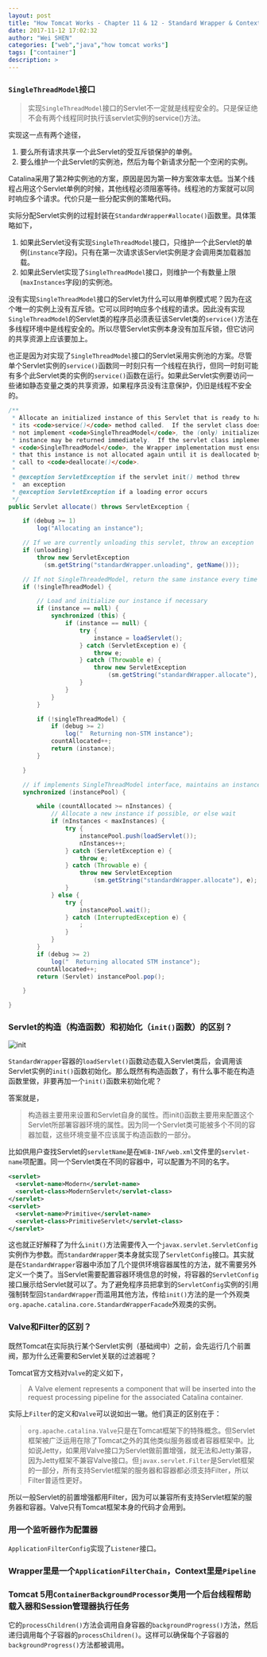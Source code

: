 ```yaml
---
layout: post
title: "How Tomcat Works - Chapter 11 & 12 - Standard Wrapper & Context"
date: 2017-11-12 17:02:32
author: "Wei SHEN"
categories: ["web","java","how tomcat works"]
tags: ["container"]
description: >
---
```


### `SingleThreadModel`接口
> 实现`SingleThreadModel`接口的Servlet不一定就是线程安全的。只是保证绝不会有两个线程同时执行该servlet实例的service()方法。

实现这一点有两个途径，
1. 要么所有请求共享一个此Servlet的受互斥锁保护的单例。
2. 要么维护一个此Servlet的实例池，然后为每个新请求分配一个空闲的实例。

Catalina采用了第2种实例池的方案，原因是因为第一种方案效率太低。当某个线程占用这个Servlet单例的时候，其他线程必须阻塞等待。线程池的方案就可以同时响应多个请求。代价只是一些分配实例的策略代码。

实际分配Servlet实例的过程封装在`StandardWrapper#allocate()`函数里。具体策略如下，
1. 如果此Servlet没有实现`SingleThreadModel`接口，只维护一个此Servlet的单例(`instance`字段)。只有在第一次请求该Servlet实例是才会调用类加载器加载。
2. 如果此Servlet实现了`SingleThreadModel`接口，则维护一个有数量上限(`maxInstances`字段)的实例池。

没有实现`SingleThreadModel`接口的Servlet为什么可以用单例模式呢？因为在这个唯一的实例上没有互斥锁。它可以同时响应多个线程的请求。因此没有实现`SingleThreadModel`的Servlet类的程序员必须表征该Servlet类的`service()`方法在多线程环境中是线程安全的。所以尽管Servlet实例本身没有加互斥锁，但它访问的共享资源上应该要加上。

也正是因为对实现了`SingleThreadModel`接口的Servlet采用实例池的方案。尽管单个Servlet实例的`service()`函数同一时刻只有一个线程在执行，但同一时刻可能有多个此Servlet类的实例的`service()`函数在运行。如果此Servlet实例要访问一些诸如静态变量之类的共享资源，如果程序员没有注意保护，仍旧是线程不安全的。

```java
/**
 * Allocate an initialized instance of this Servlet that is ready to have
 * its <code>service()</code> method called.  If the servlet class does
 * not implement <code>SingleThreadModel</code>, the (only) initialized
 * instance may be returned immediately.  If the servlet class implements
 * <code>SingleThreadModel</code>, the Wrapper implementation must ensure
 * that this instance is not allocated again until it is deallocated by a
 * call to <code>deallocate()</code>.
 *
 * @exception ServletException if the servlet init() method threw
 *  an exception
 * @exception ServletException if a loading error occurs
 */
public Servlet allocate() throws ServletException {

    if (debug >= 1)
        log("Allocating an instance");

    // If we are currently unloading this servlet, throw an exception
    if (unloading)
        throw new ServletException
          (sm.getString("standardWrapper.unloading", getName()));

    // If not SingleThreadedModel, return the same instance every time
    if (!singleThreadModel) {

        // Load and initialize our instance if necessary
        if (instance == null) {
            synchronized (this) {
                if (instance == null) {
                    try {
                        instance = loadServlet();
                    } catch (ServletException e) {
                        throw e;
                    } catch (Throwable e) {
                        throw new ServletException
                            (sm.getString("standardWrapper.allocate"), e);
                    }
                }
            }
        }

        if (!singleThreadModel) {
            if (debug >= 2)
                log("  Returning non-STM instance");
            countAllocated++;
            return (instance);
        }

    }

    // if implements SingleThreadModel interface, maintains an instancePool
    synchronized (instancePool) {

        while (countAllocated >= nInstances) {
            // Allocate a new instance if possible, or else wait
            if (nInstances < maxInstances) {
                try {
                    instancePool.push(loadServlet());
                    nInstances++;
                } catch (ServletException e) {
                    throw e;
                } catch (Throwable e) {
                    throw new ServletException
                        (sm.getString("standardWrapper.allocate"), e);
                }
            } else {
                try {
                    instancePool.wait();
                } catch (InterruptedException e) {
                    ;
                }
            }
        }
        if (debug >= 2)
            log("  Returning allocated STM instance");
        countAllocated++;
        return (Servlet) instancePool.pop();

    }

}
```

### Servlet的构造（构造函数）和初始化（`init()`函数）的区别？

![init](/images/how-tomcat-works-chapter-eleven-standardwrapper/init.png)

`StandardWrapper`容器的`loadServlet()`函数动态载入Servlet类后，会调用该Servlet实例的`init()`函数初始化。那么既然有构造函数了，有什么事不能在构造函数里做，非要再加一个`init()`函数来初始化呢？

答案就是，
> 构造器主要用来设置和Servlet自身的属性。而init()函数主要用来配置这个Servlet所部署容器环境的属性。因为同一个Servlet类可能被多个不同的容器加载，这些环境变量不应该属于构造函数的一部分。

比如供用户查找Servlet的`servletName`是在`WEB-INF/web.xml`文件里的`servlet-name`项配置。同一个Servlet类在不同的容器中，可以配置为不同的名字。
```xml
<servlet>
  <servlet-name>Modern</servlet-name>
  <servlet-class>ModernServlet</servlet-class>
</servlet>
<servlet>
  <servlet-name>Primitive</servlet-name>
  <servlet-class>PrimitiveServlet</servlet-class>
</servlet>
```

这也就正好解释了为什么`init()`方法需要传入一个`javax.servlet.ServletConfig`实例作为参数。而`StandardWrapper`类本身就实现了`ServletConfig`接口。其实就是在`StandardWrapper`容器中添加了几个提供环境容器属性的方法，就不需要另外定义一个类了。当Servlet需要配置容器环境信息的时候，将容器的`ServletConfig`接口展示给Servlet就可以了。为了避免程序员把拿到的`ServletConfig`实例的引用强制转型回`StandardWrapper`而滥用其他方法，传给`init()`方法的是一个外观类`org.apache.catalina.core.StandardWrapperFacade`外观类的实例。


### Valve和Filter的区别？
既然Tomcat在实际执行某个Servlet实例（基础阀中）之前，会先运行几个前置阀，那为什么还需要和Servlet关联的过滤器呢？

Tomcat官方文档对`Valve`的定义如下，
> A Valve element represents a component that will be inserted into the request processing pipeline for the associated Catalina container.

实际上`Filter`的定义和`Valve`可以说如出一辙。他们真正的区别在于：
> `org.apache.catalina.Valve`只是在Tomcat框架下的特殊概念。但Servlet框架被广泛运用在除了Tomcat之外的其他类似服务器或者容器框架中。比如说Jetty，如果用Valve接口为Servlet做前置增强，就无法和Jetty兼容，因为Jetty框架不兼容Valve接口。但`javax.servlet.Filter`是Servlet框架的一部分，所有支持Servlet框架的服务器和容器都必须支持Filter，所以Filter普适性更好。

所以一般Servlet的前置增强都用Filter，因为可以兼容所有支持Servlet框架的服务器和容器。Valve只有Tomcat框架本身的代码才会用到。

### 用一个监听器作为配置器
`ApplicationFilterConfig`实现了`Listener`接口。

### Wrapper里是一个`ApplicationFilterChain`，Context里是`Pipeline`

### Tomcat 5用`ContainerBackgroundProcessor`类用一个后台线程帮助载入器和Session管理器执行任务
它的`processChildren()`方法会调用自身容器的`backgroundProgress()`方法，然后递归调用每个子容器的`processChildren()`。这样可以确保每个子容器的`backgroundProgress()`方法都被调用。
